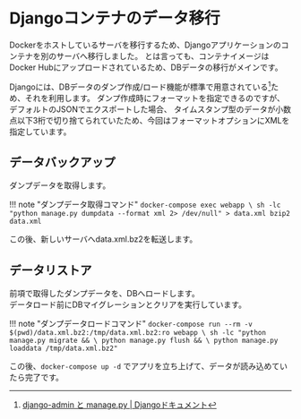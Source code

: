 # Djangoコンテナのデータ移行

Dockerをホストしているサーバを移行するため、Djangoアプリケーションのコンテナを別のサーバへ移行しました。
とは言っても、コンテナイメージはDocker Hubにアップロードされているため、DBデータの移行がメインです。  

Djangoには、DBデータのダンプ作成/ロード機能が標準で用意されている[^1]ため、それを利用します。
ダンプ作成時にフォーマットを指定できるのですが、デフォルトのJSONでエクスポートした場合、
タイムスタンプ型のデータが小数点以下3桁で切り捨てられていたため、今回はフォーマットオプションにXMLを指定しています。  

## データバックアップ
ダンプデータを取得します。

!!! note "ダンプデータ取得コマンド"
	```
	docker-compose exec webapp \
		sh -lc "python manage.py dumpdata --format xml 2> /dev/null" > data.xml
	bzip2 data.xml
	```

この後、新しいサーバへdata.xml.bz2を転送します。

## データリストア
前項で取得したダンプデータを、DBへロードします。  
データロード前にDBマイグレーションとクリアを実行しています。

!!! note "ダンプデータロードコマンド"
	```
	docker-compose run --rm -v $(pwd)/data.xml.bz2:/tmp/data.xml.bz2:ro webapp \
		sh -lc "python manage.py migrate && \
			python manage.py flush && \
			python manage.py loaddata /tmp/data.xml.bz2"
	```

この後、`docker-compose up -d` でアプリを立ち上げて、データが読み込めていたら完了です。  

[^1]: [django-admin と manage.py | Djangoドキュメント](https://docs.djangoproject.com/ja/3.0/ref/django-admin/#dumpdata)
